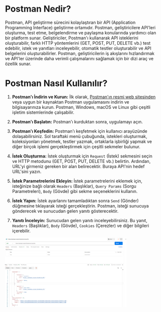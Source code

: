# Postman Nedir?

Postman, API geliştirme sürecini kolaylaştıran bir API (Application Programming Interface) geliştirme ortamıdır. Postman, geliştiricilere API'leri oluşturma, test etme, belgelendirme ve paylaşma konularında yardımcı olan bir platform sunar. Geliştiriciler, Postman'ı kullanarak API isteklerini oluşturabilir, farklı HTTP yöntemlerini (GET, POST, PUT, DELETE vb.) test edebilir, istek ve yanıtları inceleyebilir, otomatik testler oluşturabilir ve API belgelerini oluşturabilirler. Postman, geliştiricilerin iş akışlarını hızlandırmak ve API'ler üzerinde daha verimli çalışmalarını sağlamak için bir dizi araç ve özellik sunar.

# Postman Nasıl Kullanılır?
1. **Postman'ı İndirin ve Kurun:**
   İlk olarak, [Postman'ın resmi web sitesinden](https://www.postman.com/downloads/) veya uygun bir kaynaktan Postman uygulamasını indirin ve bilgisayarınıza kurun. Postman, Windows, macOS ve Linux gibi çeşitli işletim sistemlerinde çalışabilir.

2. **Postman'ı Başlatın:**
   Postman'ı kurduktan sonra, uygulamayı açın.

3. **Postman'ı Keşfedin:**
   Postman'ı keşfetmek için kullanıcı arayüzünde dolaşabilirsiniz. Sol taraftaki menü çubuğunda, istekleri oluşturmak, koleksiyonları yönetmek, testler yazmak, ortaklarla işbirliği yapmak ve diğer birçok işlemi gerçekleştirmek için çeşitli sekmeler bulunur.

4. **İstek Oluşturma:**
   İstek oluşturmak için `Request` (İstek) sekmesini seçin ve HTTP metodunu (GET, POST, PUT, DELETE vb.) belirtin. Ardından, URL'yi girmeniz gereken bir alan belirecektir. Buraya API'nin hedef URL'sini yazın.

5. **İstek Parametrelerini Ekleyin:**
   İstek parametrelerini eklemek için, isteğinize bağlı olarak `Headers` (Başlıklar), `Query Params` (Sorgu Parametreleri), `Body` (Gövde) gibi sekme seçeneklerini kullanın.

6. **İstek Yapın:**
   İstek ayarlarını tamamladıktan sonra `Send` (Gönder) düğmesine tıklayarak isteği gerçekleştirin. Postman, isteği sunucuya gönderecek ve sunucudan gelen yanıtı gösterecektir.

7. **Yanıtı İnceleyin:**
   Sunucudan gelen yanıtı inceleyebilirsiniz. Bu yanıt, `Headers` (Başlıklar), `Body` (Gövde), `Cookies` (Çerezler) ve diğer bilgileri içerebilir.





<img src="./Get Methods.png" alt="alt yazı" width="400">

